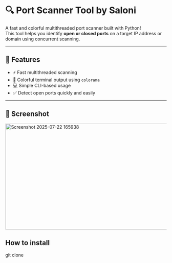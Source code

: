 # 🔍 Port Scanner Tool by Saloni

A fast and colorful multithreaded port scanner built with Python!  
This tool helps you identify **open or closed ports** on a target IP address or domain using concurrent scanning.

---

## 🚀 Features

- ⚡ Fast multithreaded scanning
- 🎨 Colorful terminal output using `colorama`
- 💻 Simple CLI-based usage
- ✅ Detect open ports quickly and easily

---

## 📸 Screenshot
<img width="1005" height="332" alt="Screenshot 2025-07-22 165938" src="https://github.com/user-attachments/assets/041e69d6-5513-471e-a4a9-1090dfabd55d" />

## How to install 
   git clone 

